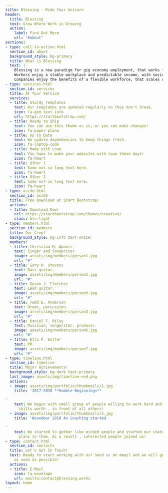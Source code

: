 ```yaml
---
title: Blessing - Ride Your Unicorn
header:
  title: Blessing
  text: Grow Where Work is Growing
  action:
    label: Find Out More
    url: "#about"
sections:
- type: call-to-action.html
  section_id: about
  background_style: bg-primary
  title: What is Blessing
  text: |-
    Blessing is a new paradigm for gig economy employment, that works for everybody.
    Workers enjoy a stable workplace and predictable income, with social benefits, growth opportui
    Companies enjoy the benefits of a flexible workforce, that scales up and down as needed according to current services demand.
- type: services.html
  section_id: services
  title: At Your Service
  services:
  - title: Sturdy Templates
    text: Our templates are updated regularly so they don't break.
    icon: fa-gem text-info
    url: https://startbootstrap.com/
  - title: Ready to Ship
    text: You can use this theme as is, or you can make changes!
    icon: fa-paper-plane
  - title: Up to Date
    text: We update dependencies to keep things fresh.
    icon: fa-laptop-code
  - title: Made with Love
    text: You have to make your websites with love these days!
    icon: fa-heart
  - title: Other 1
    text: Some not-so long text here.
    icon: fa-heart
  - title: Other 2
    text: Some not-so long text here.
    icon: fa-heart
- type: aside.html
  section_id: aside
  title: Free Download at Start Bootstrap!
  actions:
  - title: Download Now!
    url: https://startbootstrap.com/themes/creative/
    class: btn-light
- type: members.html
  section_id: members
  title: Our Crew!
  background_style: bg-info text-white
  members:
  - title: Christina M. Aponte
    text: Singer and Songwriter
    image: assets/img/members/person1.jpg
    url: "#"
  - title: Gary D. Stevens
    text: Bass guitar.
    image: assets/img/members/person2.jpg
    url: "#"
  - title: Devon J. Fletcher
    text: Lead guitar.
    image: assets/img/members/person3.jpg
    url: "#"
  - title: Todd E. Anderson
    text: Drums, percussion.
    image: assets/img/members/person5.jpg
    url: "#"
  - title: Daniel T. Riley
    text: Musician, songwriter, producer.
    image: assets/img/members/person6.jpg
    url: "#"
  - title: Ella P. Walter
    text: PR.
    image: assets/img/members/person7.jpg
    url: "#"
- type: timeline.html
  section_id: timeline
  title: Major Achievements!
  background_style: bg-dark text-primary
  last_image: assets/img/timeline-end.png
  actions:
  - image: assets/img/portfolio/thumbnails/1.jpg
    title: '2017-2018 **Humble Beginnings**

'
    text: We begun with small group of people willing to work hard and make our teaching
      skills worth , in front of all others!
  - image: assets/img/portfolio/thumbnails/2.jpg
    title: 'November 2019 An Coaching started

'
    text: We started to gather like minded people and started our stategies and future
      plans to them. As a result , interested people joined us!
- type: contact.html
  section_id: contacts
  title: Let's Get In Touch!
  text: Ready to start working with us? Send us an email and we will get back to you
    as soon as possible!
  actions:
  - title: E-Mail
    icon: fa-envelope
    url: mailto:contact@blessing.works
layout: home
---
```


